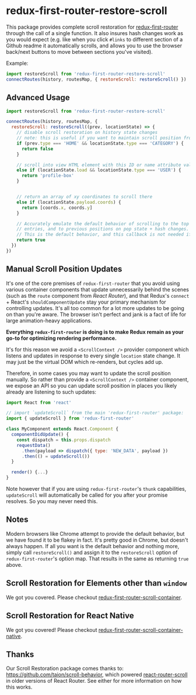 # redux-first-router-restore-scroll

This package provides complete scroll restoration for [redux-first-router](https://github.com/faceyspacey/redux-first-router) through the call of a single function. It also insures hash changes work as you would expect (e.g. like when you click `#links` to different section of a Github readme it automatically scrolls, and allows you to use the browser back/next buttons to move between sections you've visited). 

Example:

```js
import restoreScroll from 'redux-first-router-restore-scroll'
connectRoutes(history, routesMap, { restoreScroll: restoreScroll() })
```


## Advanced Usage
```js
import restoreScroll from 'redux-first-router-restore-scroll'

connectRoutes(history, routesMap, {
  restoreScroll: restoreScroll((prev, locationState) => {
    // disable scroll restoration on history state changes
    // note: this is useful if you want to maintain scroll position from previous route
    if (prev.type === 'HOME' && locationState.type === 'CATEGORY') {
      return false
    }

    // scroll into view HTML element with this ID or name attribute value
    else if (locationState.load && locationState.type === 'USER') {
      return 'profile-box'
    }


    // return an array of xy coordinates to scroll there
    else if (locationState.payload.coords) {
      return [coords.x, coords.y]
    }

    // Accurately emulate the default behavior of scrolling to the top on new history
    // entries, and to previous positions on pop state + hash changes.
    // This is the default behavior, and this callback is not needed if this is all you want.
    return true
  })
})
```

## Manual Scroll Position Updates
It's one of the core premises of `redux-first-router` that you avoid using various container components that update unnecessarily behind the scenes (such as the `route` component from *React Router*), and that Redux's `connect` + React's `shouldComponentUpdate` stay your primary mechanism for controlling updates. It's all too common for a lot more updates to be going on than you're aware. The browser isn't perfect and jank is a fact of life for large animation-heavy applications. 

**Everything `redux-first-router` is doing is to make Redux remain as your go-to for optimizing rendering performance.**

It's for this reason we avoid a `<ScrollContext />` provider component which listens and updates in response to every single `location` state change. It may just be the virtual DOM which re-renders, but cycles add up.

Therefore, in some cases you may want to update the scroll position manually. So rather than provide a `<ScrollContext />` container component, we expose an API so you can update scroll position in places you likely already are listening to such updates:

```js
import React from 'react'

// import `updateScroll` from the main 'redux-first-router' package:
import { updateScroll } from 'redux-first-router'

class MyComponent extends React.Component {
  componentDidUpdate() {
    const dispatch = this.props.dispatch
    requestData()
      .then(payload => dispatch({ type: 'NEW_DATA', payload })
      .then(() = updateScroll())
  }

  render() {...}
}
```

Note however that if you are using `redux-first-router`'s `thunk` capabilities, `updateScroll` will automatically be called for you after your promise resolves. So you may never need this.


## Notes
Modern browsers like Chrome attempt to provide the default behavior, but we have found
it to be flakey in fact. It's pretty good in Chrome, but doesn't always happen. If all you want is the default behavior and nothing more,
simply call `restoreScroll()` and assign it to the `restoreScroll` option of `redux-first-router`'s option map. That results in the same as
returning `true` above.


## Scroll Restoration for Elements other than `window`
We got you covered. Please checkout [redux-first-router-scroll-container](https://github.com/faceyspacey/redux-first-router-scroll-container).


## Scroll Restoration for React Native
We got you covered! Please checkout [redux-first-router-scroll-container-native](https://github.com/faceyspacey/redux-first-router-scroll-container-native).


## Thanks
Our Scroll Restoration package comes thanks to: https://github.com/taion/scroll-behavior, which powered [react-router-scroll](https://github.com/taion/react-router-scroll) in older versions of React Router. See either for more information on how this works.
